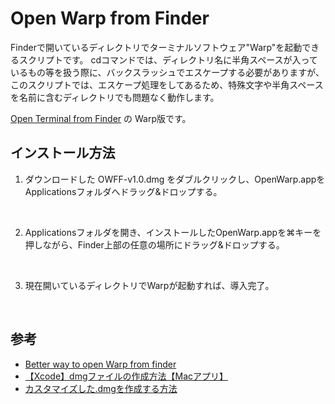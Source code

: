# Open Warp from Finder
Finderで開いているディレクトリでターミナルソフトウェア"Warp"を起動できるスクリプトです。
cdコマンドでは、ディレクトリ名に半角スペースが入っているもの等を扱う際に、バックスラッシュでエスケープする必要がありますが、このスクリプトでは、エスケープ処理をしてあるため、特殊文字や半角スペースを名前に含むディレクトリでも問題なく動作します。

[Open Terminal from Finder](https://github.com/omitanc/OTFF) の Warp版です。

## インストール方法
1. ダウンロードした OWFF-v1.0.dmg をダブルクリックし、OpenWarp.appをApplicationsフォルダへドラッグ&ドロップする。

<br>

2. Applicationsフォルダを開き、インストールしたOpenWarp.appを⌘キーを押しながら、Finder上部の任意の場所にドラッグ&ドロップする。

<br>

3. 現在開いているディレクトリでWarpが起動すれば、導入完了。

<br>

## 参考
- [Better way to open Warp from finder](https://github.com/warpdotdev/Warp/issues/4195#issue-2142320705)
- [【Xcode】dmgファイルの作成方法【Macアプリ】](https://chigusa-web.com/blog/xcode-dmg/)
- [カスタマイズした.dmgを作成する方法](https://qiita.com/econa77/items/d0e7d3a75d8fd3bb7777)
